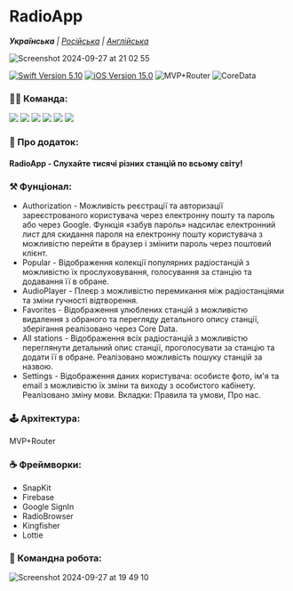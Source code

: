 # RadioApp
_**Українська** | [Російська](README.ru.md) | [Англійська](README.md)_

![Screenshot 2024-09-27 at 21 02 55](https://github.com/user-attachments/assets/e08f4c60-04ab-4f38-b27b-47dd958f328a)

<p align="left"> 
<a href="https://swift.org">
<img src="https://img.shields.io/badge/Swift-5.10-mediumslateblue" alt="Swift Version 5.10" /></a>
<a href="https://developer.apple.com/ios/">
<img src="https://img.shields.io/badge/iOS-15.0%2B-indianred" alt="iOS Version 15.0"/></a>
<img src="https://img.shields.io/badge/MVP+Router-goldenrod" alt="MVP+Router" />
<img src="https://img.shields.io/badge/CoreData-mediumslateblue" alt="CoreData" /></a>
</p>

### 👨‍💻 Команда:
<p align="left"> 
<img src="https://img.shields.io/badge/Team Leader:-ridebyhorse-mediumslateblue"/></a>
<img src="https://img.shields.io/badge/realeti-FF4191"/></a>
<img src="https://img.shields.io/badge/dr4gons1ayer01-goldenrod"/></a>
<img src="https://img.shields.io/badge/DmitriyLubov-36BA98"/></a>
<img src="https://img.shields.io/badge/AML1708-DC5F00"/></a>
<img src="https://img.shields.io/badge/ShapovalovIlya-FD5469"/></a>
</p>

### 📱 Про додаток:
#### RadioApp - Слухайте тисячі різних станцій по всьому світу!

### ⚒ Фунціонал:
  * Authorization - Можливість реєстрації та авторизації зареєстрованого користувача через електронну пошту та пароль або через Google. Функція «забув пароль» надсилає електронний лист для скидання пароля на електронну пошту користувача з можливістю перейти в браузер і змінити пароль через поштовий клієнт.
  * Popular - Відображення колекції популярних радіостанцій з можливістю їх прослуховування, голосування за станцію та додавання її в обране.
  * AudioPlayer - Плеєр з можливістю перемикання між радіостанціями та зміни гучності відтворення.
  * Favorites - Відображення улюблених станцій з можливістю видалення з обраного та перегляду детального опису станції, зберігання реалізовано через Core Data.
  * All stations - Відображення всіх радіостанцій з можливістю переглянути детальний опис станції, проголосувати за станцію та додати її в обране. Реалізовано можливість пошуку станцій за назвою.
  * Settings - Відображення даних користувача: особисте фото, ім'я та email з можливістю їх зміни та виходу з особистого кабінету. Реалізовано зміну мови. Вкладки: Правила та умови, Про нас.
  
### 🕹 Архітектура: 
MVP+Router
  
### ☕️ Фреймворки: 
  * SnapKit
  * Firebase
  * Google SignIn
  * RadioBrowser
  * Kingfisher
  * Lottie

### 🤝 Командна робота:
![Screenshot 2024-09-27 at 19 49 10](https://github.com/user-attachments/assets/6b65799f-687a-4349-ae23-42db097266c8)
